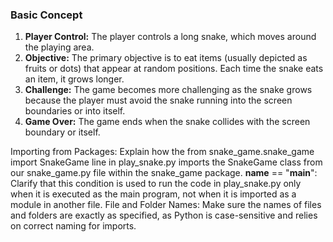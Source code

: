 ### Basic Concept
1. **Player Control:** The player controls a long snake, which moves around the playing area.
2. **Objective:** The primary objective is to eat items (usually depicted as fruits or dots) that appear at random positions. Each time the snake eats an item, it grows longer.
3. **Challenge:** The game becomes more challenging as the snake grows because the player must avoid the snake running into the screen boundaries or into itself.
4. **Game Over:** The game ends when the snake collides with the screen boundary or itself.



Importing from Packages: Explain how the from snake_game.snake_game import SnakeGame line in play_snake.py imports the SnakeGame class from our snake_game.py file within the snake_game package.
__name__ == "__main__": Clarify that this condition is used to run the code in play_snake.py only when it is executed as the main program, not when it is imported as a module in another file.
File and Folder Names: Make sure the names of files and folders are exactly as specified, as Python is case-sensitive and relies on correct naming for imports.